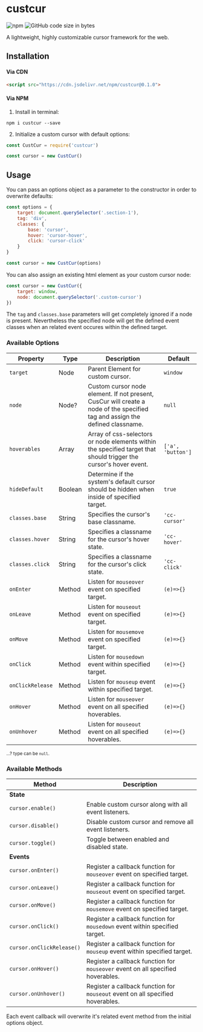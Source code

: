 # custcur
![npm](https://img.shields.io/npm/v/custcur?color=1c1c1c) ![GitHub code size in bytes](https://img.shields.io/github/languages/code-size/felixgro/custcur?color=1c1c1c&label=size)

A lightweight, highly customizable cursor framework for the web.

## Installation
#### Via CDN
```html
<script src="https://cdn.jsdelivr.net/npm/custcur@0.1.0">
```
#### Via NPM
1. Install in terminal:
```shell
npm i custcur --save
```

2. Initialize a custom cursor with default options:
```javascript
const CustCur = require('custcur')

const cursor = new CustCur()
```

## Usage
You can pass an options object as a parameter to the constructor in order to overwrite defaults:
```javascript
const options = {
	target: document.querySelector('.section-1'),
	tag: 'div',
	classes: {
		base: 'cursor',
		hover: 'cursor-hover',
		click: 'cursor-click'
	}
}

const cursor = new CustCur(options)
```

You can also assign an existing html element as your custom cursor node:
```javascript
const cursor = new CustCur({
	target: window,
	node: document.querySelector('.custom-cursor')
})
```
The `tag` and `classes.base` parameters will get completely ignored if a node is present. Nevertheless the specified node will get the defined event classes when an related event occures within the defined target.

### Available Options
| Property | Type | Description | Default |
| --- | --- | --- | --- |
| `target` | Node | Parent Element for custom cursor. | `window` |
| `node` | Node? | Custom cursor node element. If not present, CusCur will create a node of the specified tag and assign the defined classname. | `null` |
| `hoverables` | Array | Array of css-selectors or node elements within the specified target that should trigger the cursor's hover event. | `['a', 'button']` |
| `hideDefault` | Boolean | Determine if the system's default cursor should be hidden when inside of specified target. | `true` |
| `classes.base` | String | Specifies the cursor's base classname. |`'cc-cursor'` |
| `classes.hover` | String | Specifies a classname for the cursor's hover state. | `'cc-hover'` |
| `classes.click` | String | Specifies a classname for the cursor's click state.  | `'cc-click'` |
| `onEnter` | Method | Listen for `mouseover` event on specified target. | `(e)=>{}` |
| `onLeave` | Method | Listen for `mouseout` event on specified target. | `(e)=>{}` |
| `onMove` | Method | Listen for `mousemove` event on specified target. | `(e)=>{}` |
| `onClick` | Method | Listen for `mousedown` event within specified target. | `(e)=>{}` |
| `onClickRelease` | Method | Listen for `mouseup` event within specified target. | `(e)=>{}` |
| `onHover` | Method | Listen for `mouseover` event on all specified hoverables. | `(e)=>{}` |
| `onUnhover` | Method | Listen for `mouseout` event on all specified hoverables. | `(e)=>{}` |

<small align="right">...? type can be `null`. </small>

### Available Methods
| Method | Description |
| --- | --- |
| **State** |  |
| `cursor.enable()` | Enable custom cursor along with all event listeners. |
| `cursor.disable()` | Disable custom cursor and remove all event listeners. |
| `cursor.toggle()` | Toggle between enabled and disabled state. |
| **Events** |  |
| `cursor.onEnter()` | Register a callback function for `mouseover` event on specified target. |
| `cursor.onLeave()` | Register a callback function for `mouseout` event on specified target. |
| `cursor.onMove()` |Register a callback function for `mousemove` event on specified target. |
| `cursor.onClick()` | Register a callback function for `mousedown` event within specified target. |
| `cursor.onClickRelease()` | Register a callback function for `mouseup` event within specified target. |
| `cursor.onHover()` | Register a callback function for `mouseover` event on all specified hoverables. |
| `cursor.onUnhover()` | Register a callback function for `mouseout` event on all specified hoverables. |

Each event callback will overwrite it's related event method from the initial options object.
